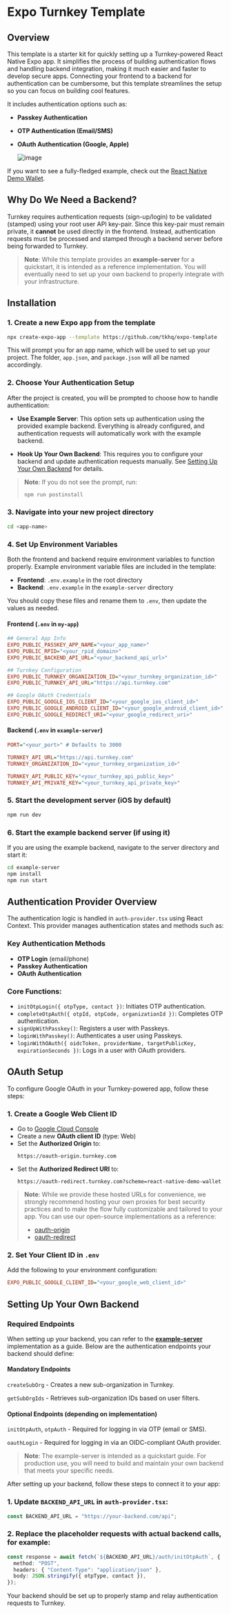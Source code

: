 # Expo Turnkey Template

## Overview

This template is a starter kit for quickly setting up a Turnkey-powered React Native Expo app. It simplifies the process of building authentication flows and handling backend integration, making it much easier and faster to develop secure apps. Connecting your frontend to a backend for authentication can be cumbersome, but this template streamlines the setup so you can focus on building cool features.

It includes authentication options such as:

- **Passkey Authentication**
- **OTP Authentication (Email/SMS)**
- **OAuth Authentication (Google, Apple)**

  ![image](https://github.com/user-attachments/assets/25617d29-12fd-48d2-bf4b-4f1e3f1e223e)

If you want to see a fully-fledged example, check out the [React Native Demo Wallet](https://github.com/tkhq/react-native-demo-wallet).

## Why Do We Need a Backend?

Turnkey requires authentication requests (sign-up/login) to be validated (stamped) using your root user API key-pair. Since this key-pair must remain private, it **cannot** be used directly in the frontend. Instead, authentication requests must be processed and stamped through a backend server before being forwarded to Turnkey.

> **Note**: While this template provides an **example-server** for a quickstart, it is intended as a reference implementation. You will eventually need to set up your own backend to properly integrate with your infrastructure.

## Installation

### 1. Create a new Expo app from the template

```sh
npx create-expo-app --template https://github.com/tkhq/expo-template
```

This will prompt you for an app name, which will be used to set up your project. The folder, `app.json`, and `package.json` will all be named accordingly.

### 2. Choose Your Authentication Setup

After the project is created, you will be prompted to choose how to handle authentication:

- **Use Example Server**: This option sets up authentication using the provided example backend. Everything is already configured, and authentication requests will automatically work with the example backend.

- **Hook Up Your Own Backend**: This requires you to configure your backend and update authentication requests manually. See [Setting Up Your Own Backend](#setting-up-your-own-backend) for details.

> **Note**: If you do not see the prompt, run:
>
> ```sh
> npm run postinstall
> ```

### 3. Navigate into your new project directory

```sh
cd <app-name>
```

### 4. Set Up Environment Variables

Both the frontend and backend require environment variables to function properly. Example environment variable files are included in the template:

- **Frontend**: `.env.example` in the root directory
- **Backend**: `.env.example` in the `example-server` directory

You should copy these files and rename them to `.env`, then update the values as needed.

#### Frontend (`.env` in `my-app`)

```ini
## General App Info
EXPO_PUBLIC_PASSKEY_APP_NAME="<your_app_name>"
EXPO_PUBLIC_RPID="<your_rpid_domain>"
EXPO_PUBLIC_BACKEND_API_URL="<your_backend_api_url>"

## Turnkey Configuration
EXPO_PUBLIC_TURNKEY_ORGANIZATION_ID="<your_turnkey_organization_id>"
EXPO_PUBLIC_TURNKEY_API_URL="https://api.turnkey.com"

## Google OAuth Credentials
EXPO_PUBLIC_GOOGLE_IOS_CLIENT_ID="<your_google_ios_client_id>"
EXPO_PUBLIC_GOOGLE_ANDROID_CLIENT_ID="<your_google_android_client_id>"
EXPO_PUBLIC_GOOGLE_REDIRECT_URI="<your_google_redirect_uri>"
```

#### Backend (`.env` in `example-server`)

```ini
PORT="<your_port>" # Defaults to 3000

TURNKEY_API_URL="https://api.turnkey.com"
TURNKEY_ORGANIZATION_ID="<your_turnkey_organization_id>"

TURNKEY_API_PUBLIC_KEY="<your_turnkey_api_public_key>"
TURNKEY_API_PRIVATE_KEY="<your_turnkey_api_private_key>"
```

### 5. Start the development server (iOS by default)

```sh
npm run dev
```

### 6. Start the example backend server (if using it)

If you are using the example backend, navigate to the server directory and start it:

```sh
cd example-server
npm install
npm run start
```

## Authentication Provider Overview

The authentication logic is handled in `auth-provider.tsx` using React Context. This provider manages authentication states and methods such as:

### Key Authentication Methods

- **OTP Login** (email/phone)
- **Passkey Authentication**
- **OAuth Authentication**

### Core Functions:

- `initOtpLogin({ otpType, contact })`: Initiates OTP authentication.
- `completeOtpAuth({ otpId, otpCode, organizationId })`: Completes OTP authentication.
- `signUpWithPasskey()`: Registers a user with Passkeys.
- `loginWithPasskey()`: Authenticates a user using Passkeys.
- `loginWithOAuth({ oidcToken, providerName, targetPublicKey, expirationSeconds })`: Logs in a user with OAuth providers.

## OAuth Setup

To configure Google OAuth in your Turnkey-powered app, follow these steps:

### 1. Create a Google Web Client ID

- Go to [Google Cloud Console](https://console.cloud.google.com/)
- Create a new **OAuth client ID** (type: Web)
- Set the **Authorized Origin** to:
  ```
  https://oauth-origin.turnkey.com
  ```
- Set the **Authorized Redirect URI** to:
  ```
  https://oauth-redirect.turnkey.com?scheme=react-native-demo-wallet
  ```

> **Note**: While we provide these hosted URLs for convenience, we strongly recommend hosting your own proxies for best security practices and to make the flow fully customizable and tailored to your app. You can use our open-source implementations as a reference:
>
> - [oauth-origin](https://github.com/tkhq/frames/tree/main/oauth-origin)
> - [oauth-redirect](https://github.com/tkhq/frames/tree/main/oauth-redirect)

### 2. Set Your Client ID in `.env`

Add the following to your environment configuration:

```ini
EXPO_PUBLIC_GOOGLE_CLIENT_ID="<your_google_web_client_id>"
```

## Setting Up Your Own Backend

### Required Endpoints

When setting up your backend, you can refer to the [**example-server**](https://github.com/tkhq/expo-template/tree/main/example-server)
implementation as a guide. Below are the authentication endpoints your backend should define:

#### Mandatory Endpoints

`createSubOrg` - Creates a new sub-organization in Turnkey.

`getSubOrgIds` - Retrieves sub-organization IDs based on user filters.

#### Optional Endpoints (depending on implementation)

`initOtpAuth`, `otpAuth` - Required for logging in via OTP (email or SMS).

`oauthLogin` - Required for logging in via an OIDC-compliant OAuth provider.

> **Note**: The example-server is intended as a quickstart guide. For production use, you will need to build and maintain your own backend that meets your specific needs.

After setting up your backend, follow these steps to connect it to your app:

### 1. Update `BACKEND_API_URL` in `auth-provider.tsx`:

```ts
const BACKEND_API_URL = "https://your-backend.com/api";
```

### 2. Replace the placeholder requests with actual backend calls, for example:

```ts
const response = await fetch(`${BACKEND_API_URL}/auth/initOtpAuth`, {
  method: "POST",
  headers: { "Content-Type": "application/json" },
  body: JSON.stringify({ otpType, contact }),
});
```

Your backend should be set up to properly stamp and relay authentication requests to Turnkey.
